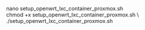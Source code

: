 nano setup_openwrt_lxc_container_proxmox.sh \
chmod +x setup_openwrt_lxc_container_proxmox.sh \ 
./setup_openwrt_lxc_container_proxmox.sh

